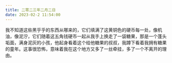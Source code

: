 ```yaml
---
title: 二零二三年二月二日
date: 2023-02-2 11:54:00
---
```


我不知道这些黑乎乎的东西从哪来的，它们填满了这黄铜色的硬币每一处，像机油，像泥泞，它们随着这五角钱硬币一起从我手上换走了一袋糖果，那是一个蓬头垢面，满身泥灰的小孩，他起身看着这个给他糖果的叔叔，我蹲下看着我拥有糖果的童年。
​
​这事很恐怖，意味着我在这个地方又多了一丝牵挂，多了一个不离开的理由。